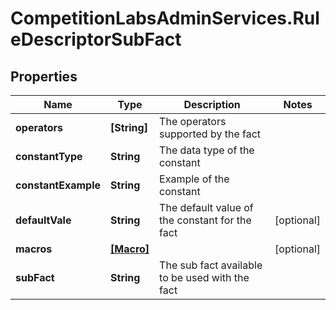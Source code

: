 # CompetitionLabsAdminServices.RuleDescriptorSubFact

## Properties

Name | Type | Description | Notes
------------ | ------------- | ------------- | -------------
**operators** | **[String]** | The operators supported by the fact | 
**constantType** | **String** | The data type of the constant | 
**constantExample** | **String** | Example of the constant | 
**defaultVale** | **String** | The default value of the constant for the fact | [optional] 
**macros** | [**[Macro]**](Macro.md) |  | [optional] 
**subFact** | **String** | The sub fact available to be used with the fact | 


